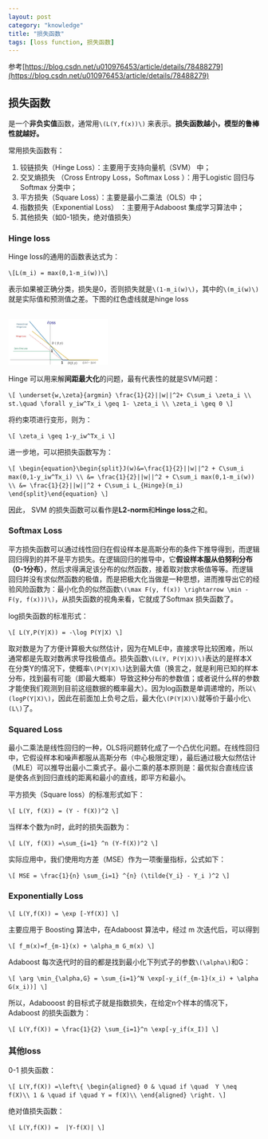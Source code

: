 ```yaml
---
layout: post
category: "knowledge"
title: "损失函数"
tags: [loss function, 损失函数]
---
```


<!-- TOC -->

<!-- /TOC -->

参考[https://blog.csdn.net/u010976453/article/details/78488279](https://blog.csdn.net/u010976453/article/details/78488279)

## 损失函数

是一个**非负实值**函数，通常用`\(L(Y,f(x))\)` 来表示。**损失函数越小，模型的鲁棒性就越好。**

常用损失函数有：

1. 铰链损失（Hinge Loss）：主要用于支持向量机（SVM） 中； 
2. 交叉熵损失 （Cross Entropy Loss，Softmax Loss ）：用于Logistic 回归与Softmax 分类中； 
3. 平方损失（Square Loss）：主要是最小二乘法（OLS）中； 
4. 指数损失（Exponential Loss） ：主要用于Adaboost 集成学习算法中； 
5. 其他损失（如0-1损失，绝对值损失）

### Hinge loss

Hinge loss的通用的函数表达式为：

`\[L(m_i) = max(0,1-m_i(w))\]`

表示如果被正确分类，损失是0，否则损失就是`\(1-m_i(w)\)`，其中的`\(m_i(w)\)`就是实际值和预测值之差。下图的红色虚线就是hinge loss

<html>
<br/>

<img src='../assets/hinge-loss.jpg' style='max-height: 200px;max-width:200px'/>
<br/>

</html>

Hinge 可以用来解**间距最大化**的问题，最有代表性的就是SVM问题：

`\[
    \underset{w,\zeta}{argmin} \frac{1}{2}||w||^2+ C\sum_i \zeta_i \\
st.\quad \forall y_iw^Tx_i \geq 1- \zeta_i \\
\zeta_i \geq 0
\]`

将约束项进行变形，则为： 

`\[
    \zeta_i \geq 1-y_iw^Tx_i
\]`

进一步地，可以把损失函数写为：

`\[
\begin{equation}\begin{split}J(w)&=\frac{1}{2}||w||^2 + C\sum_i max(0,1-y_iw^Tx_i) \\
&= \frac{1}{2}||w||^2 + C\sum_i max(0,1-m_i(w)) \\
&= \frac{1}{2}||w||^2 + C\sum_i L_{Hinge}(m_i)
\end{split}\end{equation}
\]`

因此， SVM 的损失函数可以看作是**L2-norm**和**Hinge loss**之和。

### Softmax Loss

平方损失函数可以通过线性回归在假设样本是高斯分布的条件下推导得到，而逻辑回归得到的并不是平方损失。在逻辑回归的推导中，它**假设样本服从伯努利分布（0-1分布）**，然后求得满足该分布的似然函数，接着取对数求极值等等。而逻辑回归并没有求似然函数的极值，而是把极大化当做是一种思想，进而推导出它的经验风险函数为：最小化负的似然函数`\(\max F(y, f(x)) \rightarrow \min -F(y, f(x)))\)`，从损失函数的视角来看，它就成了Softmax 损失函数了。

log损失函数的标准形式： 

`\[
L(Y,P(Y|X)) = -\log P(Y|X)
\]`

取对数是为了方便计算极大似然估计，因为在MLE中，直接求导比较困难，所以通常都是先取对数再求导找极值点。损失函数`\(L(Y, P(Y|X))\)`表达的是样本X 在分类Y的情况下，使概率`\(P(Y|X)\)`达到最大值（换言之，就是利用已知的样本分布，找到最有可能（即最大概率）导致这种分布的参数值；或者说什么样的参数才能使我们观测到目前这组数据的概率最大）。因为log函数是单调递增的，所以`\(logP(Y|X)\)`，因此在前面加上负号之后，最大化`\(P(Y|X)\)`就等价于最小化`\(L\)`了。

### Squared Loss

最小二乘法是线性回归的一种，OLS将问题转化成了一个凸优化问题。在线性回归中，它假设样本和噪声都服从高斯分布（中心极限定理），最后通过极大似然估计（MLE）可以推导出最小二乘式子。最小二乘的基本原则是：最优拟合直线应该是使各点到回归直线的距离和最小的直线，即平方和最小。

平方损失（Square loss）的标准形式如下： 

`\[
L(Y, f(X)) = (Y - f(X))^2
\]`

当样本个数为n时，此时的损失函数为： 

`\[
L(Y, f(X)) =\sum_{i=1} ^n (Y-f(X))^2
\]`

实际应用中，我们使用均方差（MSE）作为一项衡量指标，公式如下： 

`\[
MSE = \frac{1}{n} \sum_{i=1} ^{n} (\tilde{Y_i} - Y_i )^2
\]`

### Exponentially Loss

`\[
L(Y,f(X)) = \exp [-Yf(X)]
\]`

主要应用于 Boosting 算法中，在Adaboost 算法中，经过 m 次迭代后，可以得到

`\[
f_m(x)=f_{m-1}(x) + \alpha_m G_m(x)
\]`

Adaboost 每次迭代时的目的都是找到最小化下列式子的参数`\(\alpha\)`和G：

`\[
\arg \min_{\alpha,G} = \sum_{i=1}^N \exp[-y_i(f_{m-1}(x_i) + \alpha G(x_i))]
\]`

所以，Adabooost 的目标式子就是指数损失，在给定n个样本的情况下，Adaboost 的损失函数为： 

`\[
L(Y,f(X)) = \frac{1}{2} \sum_{i=1}^n \exp[-y_if(x_I)]
\]`

### 其他loss

0-1 损失函数：

`\[
L(Y,f(X)) =\left\{
\begin{aligned}
0 & \quad if \quad  Y \neq f(X)\\
1 & \quad if \quad Y = f(X)\\
\end{aligned}
\right.
\]`

绝对值损失函数：

`\[
L(Y,f(X)) =  |Y-f(X)|
\]`
